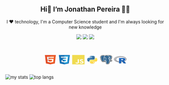 <h2 align="center">Hi👋 I’m Jonathan Pereira 👨‍💻</h2>

<p align="center">I ❤️ technology, I'm a Computer Science student and I'm always looking for new knowledge</p>

<div style="display: inline_block", align="center">
<a href="https://instagram.com/john__spe" target="_blank"><img src="https://img.shields.io/badge/-Instagram-%23E4405F?style=for-the-badge&logo=instagram&logoColor=white" target="_blank"></a>
<a href = "mailto:jonathanpereira.jsp@outlook.com"><img src="https://img.shields.io/badge/-Outlook-%23333?style=for-the-badge&logo=outlook&logoColor=white" target="_blank"></a>
<a href="https://www.linkedin.com/in/jonathan-pereira-791ba719a" target="_blank"><img src="https://img.shields.io/badge/-LinkedIn-%230077B5?style=for-the-badge&logo=linkedin&logoColor=white" target="_blank"></a> 
  
</div>  

##

<div style="display: inline_block", align="center"><br>
  <img align="center" alt="johnspe-HTML" height="30" width="40" src="https://raw.githubusercontent.com/devicons/devicon/master/icons/html5/html5-original.svg">
  <img align="center" alt="johnspe-CSS" height="30" width="40" src="https://raw.githubusercontent.com/devicons/devicon/master/icons/css3/css3-original.svg">
  <img align="center" alt="johnspe-Js" height="30" width="40" src="https://raw.githubusercontent.com/devicons/devicon/master/icons/javascript/javascript-plain.svg">
  <img align="center" alt="johnspe-Python" height="30" width="40" src="https://raw.githubusercontent.com/devicons/devicon/master/icons/python/python-original.svg">
  <img align="center" alt="johnspe-Postgresql" height="30" width="40" src="https://raw.githubusercontent.com/devicons/devicon/master/icons/postgresql/postgresql-original.svg">
  <img align="center" alt="johnspe-R" height="30" width="40" src="https://raw.githubusercontent.com/devicons/devicon/master/icons/r/r-original.svg">
</div>

##

<div>
 <img alt="my stats" align="center" width="50%" src="https://github-readme-stats.vercel.app/api?username=jonathanspereira&show_icons=true&theme=tokyonight"/>
 <img alt="top langs" align="center" width="45%" src="https://github-readme-stats.vercel.app/api/top-langs/?username=jonathanspereira&layout=compact&theme=tokyonight"/>
</div>




